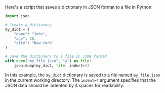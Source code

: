 Here's a script that saves a dictionary in JSON format to a file in Python:
```python
import json

# Create a dictionary
my_dict = {
    "name": "John",
    "age": 30,
    "city": "New York"
}

# Save the dictionary to a file in JSON format
with open("my_file.json", "w") as file:
    json.dump(my_dict, file, indent=4)
```
In this example, the `my_dict` dictionary is saved to a file named `my_file.json` in the current working directory. The `indent=4` argument specifies that the JSON data should be indented by 4 spaces for readability.